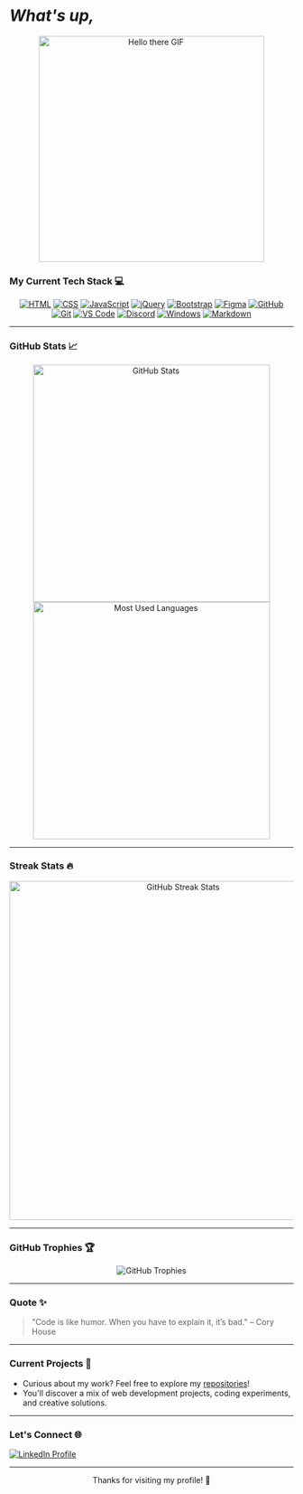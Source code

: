 # _What's up,_

<p align="center">
  <img src="https://media.giphy.com/media/v1.Y2lkPTc5MGI3NjExdXljdHBvNXlyZHpmd2piYnZybmJkcGJpbjh6cjV4bjVyYXB6NzY3YiZlcD12MV9naWZzX3NlYXJjaCZjdD1n/xTiIzJSKB4l7xTouE8/giphy.gif" alt="Hello there GIF" width="400" />
</p>

### My Current Tech Stack 💻

<p align="center">
  <a href="https://developer.mozilla.org/en-US/docs/Web/HTML" target="_blank"><img src="https://skillicons.dev/icons?i=html" alt="HTML" /></a>
  <a href="https://developer.mozilla.org/en-US/docs/Web/CSS" target="_blank"><img src="https://skillicons.dev/icons?i=css" alt="CSS" /></a>
  <a href="https://developer.mozilla.org/en-US/docs/Web/JavaScript" target="_blank"><img src="https://skillicons.dev/icons?i=js" alt="JavaScript" /></a>
  <a href="https://jquery.com/" target="_blank"><img src="https://skillicons.dev/icons?i=jquery" alt="jQuery" /></a>
  <a href="https://getbootstrap.com/" target="_blank"><img src="https://skillicons.dev/icons?i=bootstrap" alt="Bootstrap" /></a>
  <a href="https://www.figma.com/" target="_blank"><img src="https://skillicons.dev/icons?i=figma" alt="Figma" /></a>
  <a href="https://github.com/" target="_blank"><img src="https://skillicons.dev/icons?i=github" alt="GitHub" /></a>
  <a href="https://git-scm.com/" target="_blank"><img src="https://skillicons.dev/icons?i=git" alt="Git" /></a>
  <a href="https://code.visualstudio.com/" target="_blank"><img src="https://skillicons.dev/icons?i=vscode" alt="VS Code" /></a>
  <a href="https://discord.com/" target="_blank"><img src="https://skillicons.dev/icons?i=discord" alt="Discord" /></a>
  <a href="https://www.microsoft.com/en-us/windows" target="_blank"><img src="https://skillicons.dev/icons?i=windows" alt="Windows" /></a>
  <a href="https://www.markdownguide.org/" target="_blank"><img src="https://skillicons.dev/icons?i=markdown" alt="Markdown" /></a>
</p>


---

### GitHub Stats 📈

<div align="center">
  <img src="https://github-readme-stats.vercel.app/api?username=jonathanlaang&show_icons=true&theme=radical" alt="GitHub Stats" width="420" />
</div>
<div align="center">
  <img src="https://github-readme-stats.vercel.app/api/top-langs/?username=jonathanlaang&layout=compact&theme=radical" alt="Most Used Languages" width="420" />
</div>

---

### Streak Stats 🔥

<div align="center">
  <img src="https://streak-stats.demolab.com/?user=jonathanlaang&theme=radical" alt="GitHub Streak Stats" width="600" />
</div>

---

### GitHub Trophies 🏆

<div align="center">
  <img src="https://github-profile-trophy.vercel.app/?username=jonathanlaang&theme=radical&no-frame=true&margin-w=15&margin-h=15" alt="GitHub Trophies" />
</div>

---

### Quote ✨

> "Code is like humor. When you have to explain it, it’s bad." – Cory House

---

### Current Projects 🚀

- Curious about my work? Feel free to explore my [repositories](https://github.com/jonathanlaang?tab=repositories)!
- You'll discover a mix of web development projects, coding experiments, and creative solutions.

---

### Let's Connect 🌐

<p align="left">
  <a href="https://www.linkedin.com/in/jonathanlång" target="_blank">
    <img src="https://img.shields.io/badge/LinkedIn-0077B5?style=flat&logo=linkedin&logoColor=white" alt="LinkedIn Profile" />
  </a>
</p>

---

<p align="center">Thanks for visiting my profile! 🌴</p>
